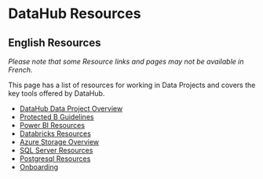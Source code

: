 # DataHub Resources

## English Resources

_Please note that some Resource links and pages may not be available in French._

This page has a list of resources for working in Data Projects and covers the key tools offered by DataHub.

- [DataHub Data Project Overview](Datahub-Data-Project)
- [Protected B Guidelines](Protected-B-Guidelines-for-Datahub-Projects)
- [Power BI Resources](PowerBI-Resources)
- [Databricks Resources](Databricks-Resources)
- [Azure Storage Overview](Datahub-AzureStorage)
- [SQL Server Resources](Datahub-SQLServer)
- [Postgresql Resources](Postgresql-Resources)
- [Onboarding](Onboarding)

